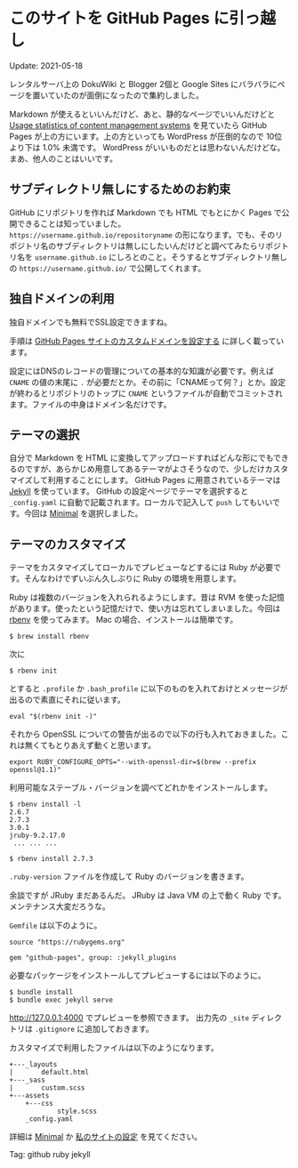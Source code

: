 このサイトを GitHub Pages に引っ越し
=======

Update: 2021-05-18

レンタルサーバ上の DokuWiki と Blogger 2個と Google Sites にバラバラにページを置いていたのが面倒になったので集約しました。

Markdown が使えるといいんだけど、あと、静的なページでいいんだけどと
[Usage statistics of content management systems](https://w3techs.com/technologies/overview/content_management)
を見ていたら GitHub Pages が上の方にいます。上の方といっても WordPress が圧倒的なので 10位より下は 1.0% 未満です。
WordPress がいいものだとは思わないんだけどな。まあ、他人のことはいいです。

## サブディレクトリ無しにするためのお約束

GitHub にリポジトリを作れば Markdown でも HTML でもとにかく Pages で公開できることは知っていました。 `https://username.github.io/repositoryname` の形になります。でも、そのリポジトリ名のサブディレクトリは無しにしたいんだけどと調べてみたらリポジトリ名を `username.github.io` にしろとのこと。そうするとサブディレクトリ無しの `https://username.github.io/` で公開してくれます。

## 独自ドメインの利用

独自ドメインでも無料でSSL設定できますね。

手順は
[GitHub Pages サイトのカスタムドメインを設定する](https://docs.github.com/ja/pages/configuring-a-custom-domain-for-your-github-pages-site)
に詳しく載っています。

設定にはDNSのレコードの管理についての基本的な知識が必要です。例えば `CNAME` の値の末尾に `.` が必要だとか。その前に「CNAMEって何？」とか。設定が終わるとリポジトリのトップに `CNAME` というファイルが自動でコミットされます。ファイルの中身はドメイン名だけです。

## テーマの選択

自分で Markdown を HTML に変換してアップロードすればどんな形にでもできるのですが、あらかじめ用意してあるテーマがよさそうなので、少しだけカスタマイズして利用することにします。
GitHub Pages に用意されているテーマは [Jekyll](https://jekyllrb.com/) を使っています。 GitHub の設定ページでテーマを選択すると `_config.yaml` に自動で記載されます。ローカルで記入して `push` してもいいです。今回は [Minimal](https://github.com/pages-themes/minimal) を選択しました。

## テーマのカスタマイズ

テーマをカスタマイズしてローカルでプレビューなどするには Ruby が必要です。そんなわけでずいぶん久しぶりに Ruby の環境を用意します。

Ruby は複数のバージョンを入れられるようにします。昔は RVM を使った記憶があります。使ったという記憶だけで、使い方は忘れてしまいました。今回は [rbenv](computer-union.jp) を使ってみます。 Mac の場合、インストールは簡単です。

```
$ brew install rbenv
```

次に

```
$ rbenv init
```

とすると `.profile` か `.bash_profile` に以下のものを入れておけとメッセージが出るので素直にそれに従います。

```
eval "$(rbenv init -)"
```

それから OpenSSL についての警告が出るので以下の行も入れておきました。これは無くてもとりあえず動くと思います。

```
export RUBY_CONFIGURE_OPTS="--with-openssl-dir=$(brew --prefix openssl@1.1)"
```

利用可能なステーブル・バージョンを調べてどれかをインストールします。

```
$ rbenv install -l
2.6.7
2.7.3
3.0.1
jruby-9.2.17.0
 ... ... ...

$ rbenv install 2.7.3
```

`.ruby-version` ファイルを作成して Ruby のバージョンを書きます。

余談ですが JRuby まだあるんだ。 JRuby は Java VM の上で動く Ruby です。メンテナンス大変だろうな。

`Gemfile` は以下のように。

```
source "https://rubygems.org"

gem "github-pages", group: :jekyll_plugins
```

必要なパッケージをインストールしてプレビューするには以下のように。

```
$ bundle install
$ bundle exec jekyll serve
```

http://127.0.0.1:4000 でプレビューを参照できます。 出力先の `_site` ディレクトリは `.gitignore` に追加しておきます。

カスタマイズで利用したファイルは以下のようになります。

```
+---_layouts
|       default.html
+---_sass
|       custom.scss
+---assets
    +---css
            style.scss
    _config.yaml
```

詳細は [Minimal](https://github.com/pages-themes/minimal) か [私のサイトの設定](https://github.com/MichinobuMaeda/MichinobuMaeda.github.io) を見てください。

Tag: github ruby jekyll
